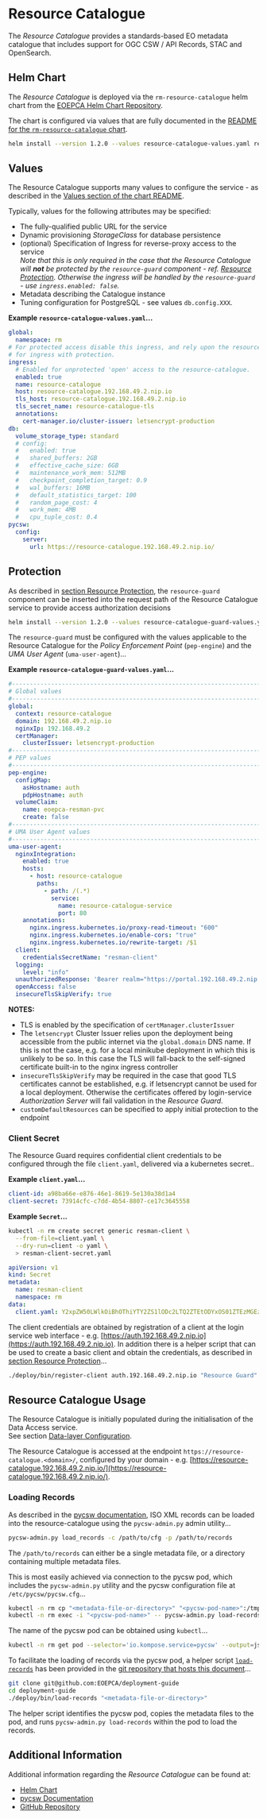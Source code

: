 # Resource Catalogue

The _Resource Catalogue_ provides a standards-based EO metadata catalogue that includes support for OGC CSW / API Records, STAC and OpenSearch.

## Helm Chart

The _Resource Catalogue_ is deployed via the `rm-resource-catalogue` helm chart from the [EOEPCA Helm Chart Repository](https://eoepca.github.io/helm-charts).

The chart is configured via values that are fully documented in the [README for the `rm-resource-catalogue` chart](https://github.com/EOEPCA/helm-charts/tree/main/charts/rm-resource-catalogue#readme).

```bash
helm install --version 1.2.0 --values resource-catalogue-values.yaml resource-catalogue eoepca/rm-resource-catalogue
```

## Values

The Resource Catalogue supports many values to configure the service - as described in the [Values section of the chart README](https://github.com/EOEPCA/helm-charts/tree/main/charts/rm-resource-catalogue#values).

Typically, values for the following attributes may be specified:

* The fully-qualified public URL for the service
* Dynamic provisioning _StorageClass_ for database persistence
* (optional) Specification of Ingress for reverse-proxy access to the service<br>
  _Note that this is only required in the case that the Resource Catalogue will **not** be protected by the `resource-guard` component - ref. [Resource Protection](../resource-protection). Otherwise the ingress will be handled by the `resource-guard` - use `ingress.enabled: false`._
* Metadata describing the Catalogue instance
* Tuning configuration for PostgreSQL - see values `db.config.XXX`.

**Example `resource-catalogue-values.yaml`...**

```yaml
global:
  namespace: rm
# For protected access disable this ingress, and rely upon the resource-guard
# for ingress with protection.
ingress:
  # Enabled for unprotected 'open' access to the resource-catalogue.
  enabled: true
  name: resource-catalogue
  host: resource-catalogue.192.168.49.2.nip.io
  tls_host: resource-catalogue.192.168.49.2.nip.io
  tls_secret_name: resource-catalogue-tls
  annotations:
    cert-manager.io/cluster-issuer: letsencrypt-production
db:
  volume_storage_type: standard
  # config:
  #   enabled: true
  #   shared_buffers: 2GB
  #   effective_cache_size: 6GB
  #   maintenance_work_mem: 512MB
  #   checkpoint_completion_target: 0.9
  #   wal_buffers: 16MB
  #   default_statistics_target: 100
  #   random_page_cost: 4
  #   work_mem: 4MB
  #   cpu_tuple_cost: 0.4
pycsw:
  config:
    server:
      url: https://resource-catalogue.192.168.49.2.nip.io/
```

## Protection

As described in [section Resource Protection](../resource-protection), the `resource-guard` component can be inserted into the request path of the Resource Catalogue service to provide access authorization decisions

```bash
helm install --version 1.2.0 --values resource-catalogue-guard-values.yaml resource-catalogue-guard eoepca/resource-guard
```

The `resource-guard` must be configured with the values applicable to the Resource Catalogue for the _Policy Enforcement Point_ (`pep-engine`) and the _UMA User Agent_ (`uma-user-agent`)...

**Example `resource-catalogue-guard-values.yaml`...**

```yaml
#---------------------------------------------------------------------------
# Global values
#---------------------------------------------------------------------------
global:
  context: resource-catalogue
  domain: 192.168.49.2.nip.io
  nginxIp: 192.168.49.2
  certManager:
    clusterIssuer: letsencrypt-production
#---------------------------------------------------------------------------
# PEP values
#---------------------------------------------------------------------------
pep-engine:
  configMap:
    asHostname: auth
    pdpHostname: auth
  volumeClaim:
    name: eoepca-resman-pvc
    create: false
#---------------------------------------------------------------------------
# UMA User Agent values
#---------------------------------------------------------------------------
uma-user-agent:
  nginxIntegration:
    enabled: true
    hosts:
      - host: resource-catalogue
        paths:
          - path: /(.*)
            service:
              name: resource-catalogue-service
              port: 80
    annotations:
      nginx.ingress.kubernetes.io/proxy-read-timeout: "600"
      nginx.ingress.kubernetes.io/enable-cors: "true"
      nginx.ingress.kubernetes.io/rewrite-target: /$1
  client:
    credentialsSecretName: "resman-client"
  logging:
    level: "info"
  unauthorizedResponse: 'Bearer realm="https://portal.192.168.49.2.nip.io/oidc/authenticate/"'
  openAccess: false
  insecureTlsSkipVerify: true
```

**NOTES:**

* TLS is enabled by the specification of `certManager.clusterIssuer`
* The `letsencrypt` Cluster Issuer relies upon the deployment being accessible from the public internet via the `global.domain` DNS name. If this is not the case, e.g. for a local minikube deployment in which this is unlikely to be so. In this case the TLS will fall-back to the self-signed certificate built-in to the nginx ingress controller
* `insecureTlsSkipVerify` may be required in the case that good TLS certificates cannot be established, e.g. if letsencrypt cannot be used for a local deployment. Otherwise the certificates offered by login-service _Authorization Server_ will fail validation in the _Resource Guard_.
* `customDefaultResources` can be specified to apply initial protection to the endpoint

### Client Secret

The Resource Guard requires confidential client credentials to be configured through the file `client.yaml`, delivered via a kubernetes secret..

**Example `client.yaml`...**

```yaml
client-id: a98ba66e-e876-46e1-8619-5e130a38d1a4
client-secret: 73914cfc-c7dd-4b54-8807-ce17c3645558
```

**Example `Secret`...**

```bash
kubectl -n rm create secret generic resman-client \
  --from-file=client.yaml \
  --dry-run=client -o yaml \
  > resman-client-secret.yaml
```

```yaml
apiVersion: v1
kind: Secret
metadata:
  name: resman-client
  namespace: rm
data:
  client.yaml: Y2xpZW50LWlkOiBhOThiYTY2ZS1lODc2LTQ2ZTEtODYxOS01ZTEzMGEzOGQxYTQKY2xpZW50LXNlY3JldDogNzM5MTRjZmMtYzdkZC00YjU0LTg4MDctY2UxN2MzNjQ1NTU4
```

The client credentials are obtained by registration of a client at the login service web interface - e.g. [https://auth.192.168.49.2.nip.io](https://auth.192.168.49.2.nip.io). In addition there is a helper script that can be used to create a basic client and obtain the credentials, as described in [section Resource Protection](../resource-protection/#client-registration)...
```bash
./deploy/bin/register-client auth.192.168.49.2.nip.io "Resource Guard" | tee client.yaml
```

## Resource Catalogue Usage

The Resource Catalogue is initially populated during the initialisation of the Data Access service.<br>
See section [Data-layer Configuration](../data-access/#data-layer-configuration).

The Resource Catalogue is accessed at the endpoint `https://resource-catalogue.<domain>/`, configured by your domain - e.g. [https://resource-catalogue.192.168.49.2.nip.io/](https://resource-catalogue.192.168.49.2.nip.io/).

### Loading Records

As described in the [pycsw documentation](https://docs.pycsw.org/en/2.6.1/administration.html#loading-records), ISO XML records can be loaded into the resource-catalogue using the `pycsw-admin.py` admin utility...

```bash
pycsw-admin.py load_records -c /path/to/cfg -p /path/to/records
```

The `/path/to/records` can either be a single metadata file, or a directory containing multiple metadata files.

This is most easily achieved via connection to the pycsw pod, which includes the `pycsw-admin.py` utility and the pycsw configuration file at `/etc/pycsw/pycsw.cfg`...

```bash
kubectl -n rm cp "<metadata-file-or-directory>" "<pycsw-pod-name>":/tmp/metadata
kubectl -n rm exec -i "<pycsw-pod-name>" -- pycsw-admin.py load-records -c /etc/pycsw/pycsw.cfg -p /tmp/metadata
```

The name of the pycsw pod can be obtained using `kubectl`...

```bash
kubectl -n rm get pod --selector='io.kompose.service=pycsw' --output=jsonpath={.items[0].metadata.name}
```

To facilitate the loading of records via the pycsw pod, a helper script [`load-records`](https://raw.githubusercontent.com/EOEPCA/deployment-guide/main/deploy/bin/load-records) has been provided in the [git repository that hosts this document](https://github.com/EOEPCA/deployment-guide)...

```bash
git clone git@github.com:EOEPCA/deployment-guide
cd deployment-guide
./deploy/bin/load-records "<metadata-file-or-directory>"
```

The helper script identifies the pycsw pod, copies the metadata files to the pod, and runs `pycsw-admin.py load-records` within the pod to load the records.

## Additional Information

Additional information regarding the _Resource Catalogue_ can be found at:

* [Helm Chart](https://github.com/EOEPCA/helm-charts/tree/main/charts/rm-resource-catalogue)
* [pycsw Documentation](https://docs.pycsw.org/en/latest/)
* [GitHub Repository](https://github.com/EOEPCA/rm-resource-catalogue)

